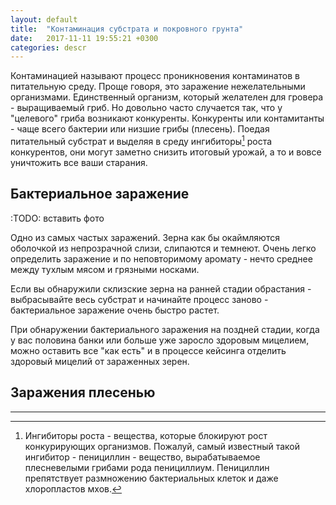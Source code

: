 ```yaml
---
layout: default
title:  "Контаминация субстрата и покровного грунта"
date:   2017-11-11 19:55:21 +0300
categories: descr
---
```


Контаминацией называют процесс проникновения контаминатов в питательную среду. Проще говоря, это заражение нежелательными организмами. Единственный организм, который желателен для гровера - выращиваемый гриб. Но довольно часто случается так, что у "целевого" гриба возникают конкуренты. Конкуренты или контамитанты - чаще всего бактерии или низшие грибы (плесень). Поедая питательный субстрат и выделяя в среду ингибиторы[^1] роста конкурентов, они могут заметно снизить итоговый урожай, а то и вовсе уничтожить все ваши старания.

## Бактериальное заражение

:TODO: вставить фото

Одно из самых частых заражений. Зерна как бы окаймляются оболочкой из непрозрачной слизи, слипаются и темнеют. Очень легко определить заражение и по неповторимому аромату - нечто среднее между тухлым мясом и грязными носками.

Если вы обнаружили склизские зерна на ранней стадии обрастания - выбрасывайте весь субстрат и начинайте процесс заново - бактериальное заражение очень быстро растет.

При обнаружении бактериального заражения на поздней стадии, когда у вас половина банки или больше уже заросло здоровым мицелием, можно оставить все "как есть" и в процессе кейсинга отделить здоровый мицелий от зараженных зерен.

## Заражения плесенью

---


[^1]: Ингибиторы роста - вещества, которые блокируют рост конкурирующих организмов. Пожалуй, самый известный такой ингибитор - пенициллин - вещество, вырабатываемое плесневелыми грибами рода пенициллиум. Пенициллин препятствует размножению бактериальных клеток и даже хлоропластов мхов.
